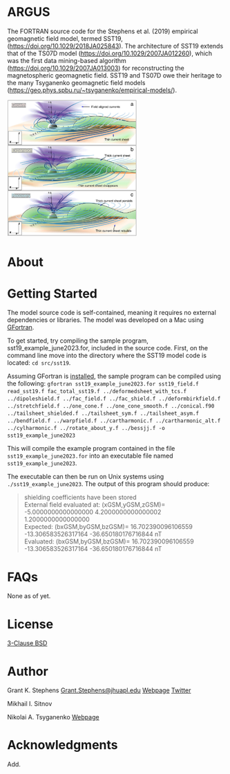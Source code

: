 # ARGUS
The FORTRAN source code for the Stephens et al. (2019) empirical geomagnetic field model, termed SST19, (https://doi.org/10.1029/2018JA025843). The architecture of SST19 extends that of the TS07D model (https://doi.org/10.1029/2007JA012260), which was the first data mining-based algorithm (https://doi.org/10.1029/2007JA013003) for reconstructing the magnetospheric geomagnetic field. SST19 and TS07D owe their heritage to the many Tsyganenko geomagnetic field models (https://geo.phys.spbu.ru/~tsyganenko/empirical-models/).

<img src="docs/substorm3d.jpeg" width="300">

# About

# Getting Started
The model source code is self-contained, meaning it requires no external dependencies or libraries. The model was developed on a Mac using [GFortran](https://gcc.gnu.org/wiki/GFortran).

To get started, try compiling the sample program, sst19_example_june2023.for, included in the source code. First, on the command line move into the directory where the SST19 model code is located: `cd src/sst19`.

Assuming GFortran is [installed](https://gcc.gnu.org/wiki/GFortranBinaries), the sample program can be compiled using the following: 
`gfortran sst19_example_june2023.for sst19_field.f read_sst19.f fac_total_sst19.f ../deformedsheet_with_tcs.f ../dipoleshield.f ../fac_field.f ../fac_shield.f ../deformbirkfield.f ../stretchfield.f ../one_cone.f ../one_cone_smooth.f ../conical.f90 ../tailsheet_shielded.f ../tailsheet_sym.f ../tailsheet_asym.f ../bendfield.f ../warpfield.f ../cartharmonic.f ../cartharmonic_alt.f ../cylharmonic.f ../rotate_about_y.f ../bessjj.f -o sst19_example_june2023`

This will compile the example program contained in the file `sst19_example_june2023.for` into an executable file named `sst19_example_june2023`.

The executable can then be run on Unix systems using `./sst19_example_june2023`. The output of this program should produce:

>    shielding coefficients have been stored\
  External field evaluated at: (xGSM,yGSM,zGSM)=  -5.0000000000000000        4.2000000000000002        1.2000000000000000     \
  Expected:  (bxGSM,byGSM,bzGSM)=   16.702390096106559       -13.306583526317164       -36.650180176716844       nT\
  Evaluated: (bxGSM,byGSM,bzGSM)=   16.702390096106559       -13.306583526317164       -36.650180176716844       nT

# FAQs
None as of yet.

# License
[3-Clause BSD](LICENSE)

# Author
Grant K. Stephens
Grant.Stephens@jhuapl.edu
[Webpage](https://civspace.jhuapl.edu/people/grant-stephens)
[Twitter](https://twitter.com/GrantKStephens)

Mikhail I. Sitnov

Nikolai A. Tsyganenko
[Webpage](https://geo.phys.spbu.ru/~tsyganenko/empirical-models/)

# Acknowledgments
Add.

